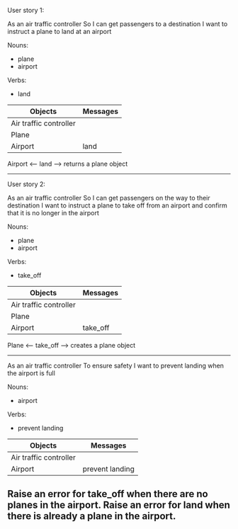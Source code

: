 User story 1:

As an air traffic controller 
So I can get passengers to a destination 
I want to instruct a plane to land at an airport

Nouns:
- plane
- airport

Verbs:
- land

| Objects  | Messages        |
| -------- | --------------- |
| Air traffic controller | |
| Plane | |
| Airport | land |

Airport <-- land --> returns a plane object

----------------------------------------------------

User story 2:

As an air traffic controller 
So I can get passengers on the way to their destination 
I want to instruct a plane to take off from an airport and confirm that it is no longer in the airport

Nouns:
- plane
- airport

Verbs:
- take_off

| Objects  | Messages        |
| -------- | --------------- |
| Air traffic controller | |
| Plane | |
| Airport | take_off |

Plane <-- take_off --> creates a plane object

----------------------------------------------------

As an air traffic controller 
To ensure safety 
I want to prevent landing when the airport is full

Nouns:
- airport

Verbs:
- prevent landing

| Objects  | Messages        |
| -------- | --------------- |
| Air traffic controller | |
| Airport | prevent landing |

Raise an error for take_off when there are no planes in the airport.
Raise an error for land when there is already a plane in the airport.
----------------------------------------------------
